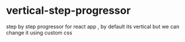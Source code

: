 # vertical-step-progressor
step by step progressor for react app , by default its vertical but we can change it using custom css
